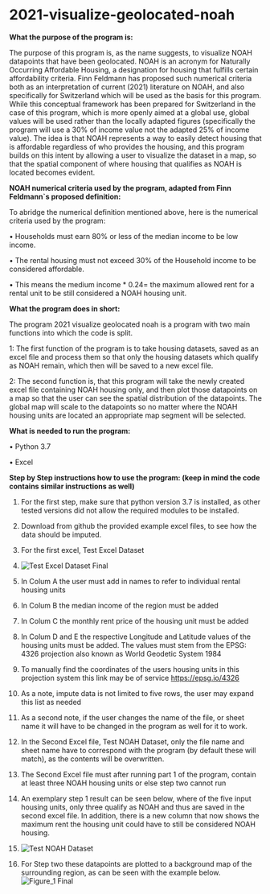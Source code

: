 # 2021-visualize-geolocated-noah

__What the purpose of the program is:__ 

The purpose of this program is, as the name suggests, to visualize NOAH datapoints that have been geolocated. NOAH is an acronym for Naturally Occurring Affordable Housing, a designation for housing that fulfills certain affordability criteria. Finn Feldmann has proposed such numerical criteria both as an interpretation of current (2021) literature on NOAH, and also specifically for Switzerland which will be used as the basis for this program. While this conceptual framework has been prepared for Switzerland in the case of this program, which is more openly aimed at a global use, global values will be used rather than the locally adapted figures (specifically the program will use a 30% of income value not the adapted 25% of income value). The idea is that NOAH represents a way to easily detect housing that is affordable regardless of who provides the housing, and this program builds on this intent by allowing a user to visualize the dataset in a map, so that the spatial component of where housing that qualifies as NOAH is located becomes evident. 

__NOAH numerical criteria used by the program, adapted from Finn Feldmann`s proposed definition:__ 

To abridge the numerical definition mentioned above, here is the numerical criteria used by the program: 

•	Households must earn 80% or less of the median income to be low income.

•	The rental housing must not exceed 30% of the Household income to be considered affordable.

•	This means the medium income * 0.24= the maximum allowed rent for a rental unit to be still considered a NOAH housing unit. 

__What the program does in short:__

The program 2021 visualize geolocated noah is a program with two main functions into which the code is split. 

1: The first function of the program is to take housing datasets, saved as an excel file and process them so that only the housing datasets which qualify as NOAH remain, which then will be saved to a new excel file.

2: The second function is, that this program will take the newly created excel file containing NOAH housing only, and then plot those datapoints on a map so that the user can see the spatial distribution of the datapoints. The global map will scale to the datapoints so no matter where the NOAH housing units are located an appropriate map segment will be selected.

__What is needed to run the program:__ 

•	Python 3.7

•	Excel

__Step by Step instructions how to use the program: (keep in mind the code contains similar instructions as well)__ 
1.	For the first step, make sure that python version 3.7 is installed, as other tested versions did not allow the required modules to be installed.
2.	Download from github the provided example excel files, to see how the data should be imputed. 
3.	For the first excel, Test Excel Dataset
4.	![Test Excel Dataset Final](https://user-images.githubusercontent.com/79707125/137984293-fb412f95-58e7-4680-86d0-dff0f8c991ee.png)



5.	In Colum A the user must add in names to refer to individual rental housing units 
6.	In Colum B the median income of the region must be added
7.	In Colum C the monthly rent price of the housing unit must be added
8.	In Colum D and E the respective Longitude and Latitude values of the housing units must be added. The values must stem from the EPSG: 4326 projection also known as World Geodetic System 1984
9.	To manually find the coordinates of the users housing units in this projection system this link may be of service https://epsg.io/4326
10.	As a note, impute data is not limited to five rows, the user may expand this list as needed
11.	As a second note, if the user changes the name of the file, or sheet name it will have to be changed in the program as well for it to work.
12.	In the Second Excel file, Test NOAH Dataset, only the file name and sheet name have to correspond with the program (by default these will match), as the contents will be overwritten. 
13.	The Second Excel file must after running part 1 of the program, contain at least three NOAH housing units or else step two cannot run
14.	An exemplary step 1 result can be seen below, where of the five input housing units, only three qualify as NOAH and thus are saved in the second excel file. In addition, there is a new column that now shows the maximum rent the housing unit could have to still be considered NOAH housing.
15.	 ![Test NOAH Dataset](https://user-images.githubusercontent.com/79707125/137983602-255eb5f7-1345-45f9-ba80-a2f8dab9b6d5.png)

16.	For Step two these datapoints are plotted to a background map of the surrounding region, as can be seen with the example below. 
![Figure_1 Final](https://user-images.githubusercontent.com/79707125/137985559-c018cb74-fea6-477d-914f-8ec17f5f1896.jpg)


